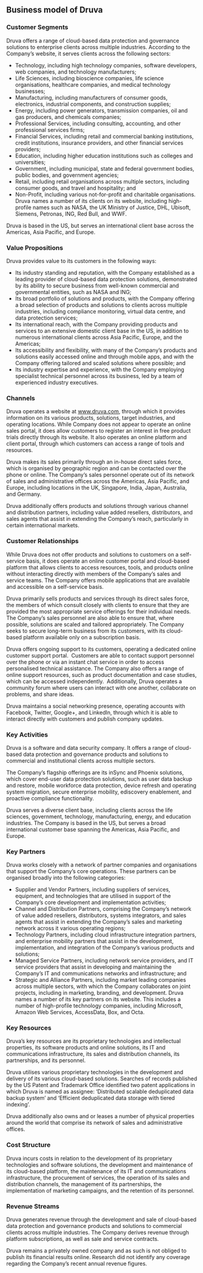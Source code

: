 Business model of Druva
-----------------------

 ### Customer Segments

 Druva offers a range of cloud-based data protection and governance solutions to enterprise clients across multiple industries. According to the Company’s website, it serves clients across the following sectors:

  * Technology, including high technology companies, software developers, web companies, and technology manufacturers;
 * Life Sciences, including bioscience companies, life science organisations, healthcare companies, and medical technology businesses;
 * Manufacturing, including manufacturers of consumer goods, electronics, industrial components, and construction supplies;
 * Energy, including power generators, transmission companies, oil and gas producers, and chemicals companies;
 * Professional Services, including consulting, accounting, and other professional services firms;
 * Financial Services, including retail and commercial banking institutions, credit institutions, insurance providers, and other financial services providers;
 * Education, including higher education institutions such as colleges and universities;
 * Government, including municipal, state and federal government bodies, public bodies, and government agencies;
 * Retail, including retail organisations across multiple sectors, including consumer goods, and travel and hospitality; and
 * Non-Profit, including various not-for-profit and charitable organisations.
  Druva names a number of its clients on its website, including high-profile names such as NASA, the UK Ministry of Justice, DHL, Ubisoft, Siemens, Petronas, ING, Red Bull, and WWF.

 Druva is based in the US, but serves an international client base across the Americas, Asia Pacific, and Europe.

 ### Value Propositions

 Druva provides value to its customers in the following ways:

  * Its industry standing and reputation, with the Company established as a leading provider of cloud-based data protection solutions, demonstrated by its ability to secure business from well-known commercial and governmental entities, such as NASA and ING;
 * Its broad portfolio of solutions and products, with the Company offering a broad selection of products and solutions to clients across multiple industries, including compliance monitoring, virtual data centre, and data protection services;
 * Its international reach, with the Company providing products and services to an extensive domestic client base in the US, in addition to numerous international clients across Asia Pacific, Europe, and the Americas;
 * Its accessibility and flexibility, with many of the Company’s products and solutions easily accessed online and through mobile apps, and with the Company offering tailored and scaled solutions where possible; and
 * Its industry expertise and experience, with the Company employing specialist technical personnel across its business, led by a team of experienced industry executives.
  ### Channels

 Druva operates a website at www.druva.com, through which it provides information on its various products, solutions, target industries, and operating locations. While Company does not appear to operate an online sales portal, it does allow customers to register an interest in free product trials directly through its website. It also operates an online platform and client portal, through which customers can access a range of tools and resources.

 Druva makes its sales primarily through an in-house direct sales force, which is organised by geographic region and can be contacted over the phone or online. The Company’s sales personnel operate out of its network of sales and administrative offices across the Americas, Asia Pacific, and Europe, including locations in the UK, Singapore, India, Japan, Australia, and Germany.

 Druva additionally offers products and solutions through various channel and distribution partners, including value added resellers, distributors, and sales agents that assist in extending the Company’s reach, particularly in certain international markets.

 ### Customer Relationships

 While Druva does not offer products and solutions to customers on a self-service basis, it does operate an online customer portal and cloud-based platform that allows clients to access resources, tools, and products online without interacting directly with members of the Company’s sales and service teams. The Company offers mobile applications that are available and accessible on a self-service basis.

 Druva primarily sells products and services through its direct sales force, the members of which consult closely with clients to ensure that they are provided the most appropriate service offerings for their individual needs. The Company’s sales personnel are also able to ensure that, where possible, solutions are scaled and tailored appropriately. The Company seeks to secure long-term business from its customers, with its cloud-based platform available only on a subscription basis.

 Druva offers ongoing support to its customers, operating a dedicated online customer support portal.  Customers are able to contact support personnel over the phone or via an instant chat service in order to access personalised technical assistance. The Company also offers a range of online support resources, such as product documentation and case studies, which can be accessed independently.  Additionally, Druva operates a community forum where users can interact with one another, collaborate on problems, and share ideas.

 Druva maintains a social networking presence, operating accounts with Facebook, Twitter, Google+, and LinkedIn, through which it is able to interact directly with customers and publish company updates.

 ### Key Activities

 Druva is a software and data security company. It offers a range of cloud-based data protection and governance products and solutions to commercial and institutional clients across multiple sectors.

 The Company’s flagship offerings are its inSync and Phoenix solutions, which cover end-user data protection solutions, such as user data backup and restore, mobile workforce data protection, device refresh and operating system migration, secure enterprise mobility, ediscovery enablement, and proactive compliance functionality.

 Druva serves a diverse client base, including clients across the life sciences, government, technology, manufacturing, energy, and education industries. The Company is based in the US, but serves a broad international customer base spanning the Americas, Asia Pacific, and Europe.

 ### Key Partners

 Druva works closely with a network of partner companies and organisations that support the Company’s core operations. These partners can be organised broadly into the following categories:

  * Supplier and Vendor Partners, including suppliers of services, equipment, and technologies that are utilised in support of the Company’s core development and implementation activities;
 * Channel and Distribution Partners, comprising the Company’s network of value added resellers, distributors, systems integrators, and sales agents that assist in extending the Company’s sales and marketing network across it various operating regions;
 * Technology Partners, including cloud infrastructure integration partners, and enterprise mobility partners that assist in the development, implementation, and integration of the Company’s various products and solutions;
 * Managed Service Partners, including network service providers, and IT service providers that assist in developing and maintaining the Company’s IT and communications networks and infrastructure; and
 * Strategic and Alliance Partners, including market leading companies across multiple sectors, with which the Company collaborates on joint projects, including in marketing, branding, and development.
  Druva names a number of its key partners on its website. This includes a number of high-profile technology companies, including Microsoft, Amazon Web Services, AccessData, Box, and Octa.

 ### Key Resources

 Druva’s key resources are its proprietary technologies and intellectual properties, its software products and online solutions, its IT and communications infrastructure, its sales and distribution channels, its partnerships, and its personnel.

 Druva utilises various proprietary technologies in the development and delivery of its various cloud-based solutions. Searches of records published by the US Patent and Trademark Office identified two patent applications in which Druva is named as assignee: ‘Distributed scalable deduplicated data backup system’ and ‘Efficient deduplicated data storage with tiered indexing’.

 Druva additionally also owns and or leases a number of physical properties around the world that comprise its network of sales and administrative offices.

 ### Cost Structure

 Druva incurs costs in relation to the development of its proprietary technologies and software solutions, the development and maintenance of its cloud-based platform, the maintenance of its IT and communications infrastructure, the procurement of services, the operation of its sales and distribution channels, the management of its partnerships, the implementation of marketing campaigns, and the retention of its personnel.

 ### Revenue Streams

 Druva generates revenue through the development and sale of cloud-based data protection and governance products and solutions to commercial clients across multiple industries. The Company derives revenue through platform subscriptions, as well as sale and service contracts.

 Druva remains a privately owned company and as such is not obliged to publish its financial results online. Research did not identify any coverage regarding the Company’s recent annual revenue figures.
